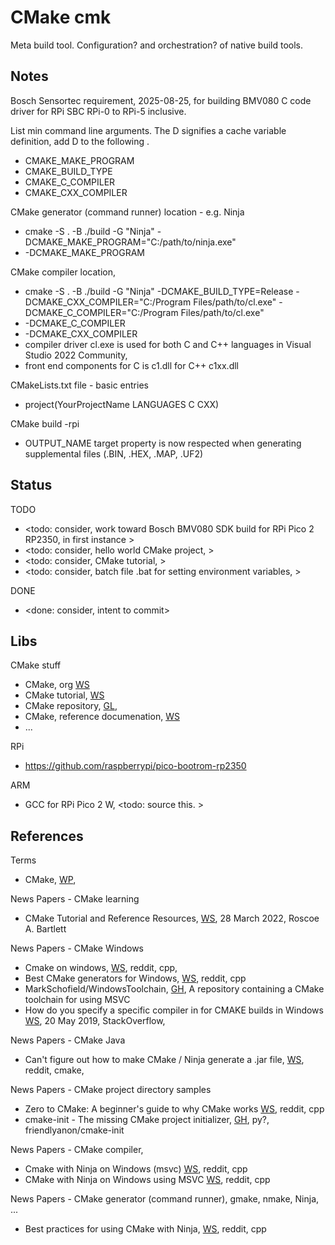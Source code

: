 # CMake cmk

Meta build tool. Configuration? and orchestration? of native build tools. 

## Notes

Bosch Sensortec requirement, 2025-08-25, for building BMV080 C code driver for RPi SBC RPi-0 to RPi-5 inclusive.

List min command line arguments. The D signifies a cache variable definition, add D to the following . 
* CMAKE_MAKE_PROGRAM
* CMAKE_BUILD_TYPE
* CMAKE_C_COMPILER
* CMAKE_CXX_COMPILER

CMake generator (command runner) location - e.g. Ninja
* cmake -S . -B ./build -G "Ninja" -DCMAKE_MAKE_PROGRAM="C:/path/to/ninja.exe"
* -DCMAKE_MAKE_PROGRAM

CMake compiler location, 
* cmake -S . -B ./build -G "Ninja" -DCMAKE_BUILD_TYPE=Release -DCMAKE_CXX_COMPILER="C:/Program Files/path/to/cl.exe" -DCMAKE_C_COMPILER="C:/Program Files/path/to/cl.exe"
* -DCMAKE_C_COMPILER
* -DCMAKE_CXX_COMPILER
* compiler driver cl.exe is used for both C and C++ languages in Visual Studio 2022 Community,
* front end components for C is c1.dll for C++ c1xx.dll 

CMakeLists.txt file - basic entries
* project(YourProjectName LANGUAGES C CXX)

CMake build -rpi
* OUTPUT_NAME target property is now respected when generating supplemental files (.BIN, .HEX, .MAP, .UF2)

## Status
TODO
* <todo: consider, work toward Bosch BMV080 SDK build for RPi Pico 2 RP2350, in first instance >
* <todo: consider, hello world CMake project, >
* <todo: consider, CMake tutorial, >
* <todo: consider, batch file .bat for setting environment variables, >

DONE
* <done: consider, intent to commit>

## Libs

CMake stuff
* CMake, org [WS](https://cmake.org/)
* CMake tutorial, [WS](https://cmake.org/cmake/help/latest/guide/tutorial/index.html)
* CMake repository, [GL](https://gitlab.kitware.com/cmake/cmake),
* CMake, reference documenation, [WS](https://cmake.org/cmake/help/latest/)
* ...

RPi
* https://github.com/raspberrypi/pico-bootrom-rp2350

ARM
* GCC for RPi Pico 2 W, <todo: source this. >

## References

Terms
* CMake, [WP](https://en.wikipedia.org/wiki/CMake), 

News Papers - CMake learning
* CMake Tutorial and Reference Resources, [WS](https://bssw.io/items/cmake-tutorial-and-reference-resources), 28 March 2022, Roscoe A. Bartlett

News Papers - CMake Windows
* Cmake on windows, [WS](https://www.reddit.com/r/cpp_questions/comments/1324tyc/cmake_on_windows/?rdt=47935), reddit, cpp, 
* Best CMake generators for Windows, [WS](https://www.reddit.com/answers/60341894-39d1-401a-983b-f903382bbfd1/?q=Best%20CMake%20generators%20for%20Windows&source=PDP), reddit, cpp
* MarkSchofield/WindowsToolchain, [GH](https://github.com/MarkSchofield/WindowsToolchain), A repository containing a CMake toolchain for using MSVC
* How do you specify a specific compiler in for CMAKE builds in Windows [WS](https://stackoverflow.com/questions/56229493/how-do-you-specify-a-specific-compiler-in-for-cmake-builds-in-windows?noredirect=1&lq=1), 20 May 2019, StackOverflow, 

News Papers - CMake Java
* Can't figure out how to make CMake / Ninja generate a .jar file, [WS](https://www.reddit.com/r/cmake/comments/1h2ruws/cant_figure_out_how_to_make_cmake_ninja_generate/), reddit, cmake, 

News Papers - CMake project directory samples
* Zero to CMake: A beginner's guide to why CMake works [WS](https://www.reddit.com/r/cpp/comments/1hb01j3/zero_to_cmake_a_beginners_guide_to_why_cmake_works/), reddit, cpp
* cmake-init - The missing CMake project initializer, [GH](https://github.com/friendlyanon/cmake-init/tree/master/tools), py?, friendlyanon/cmake-init

News Papers - CMake compiler, 
* Cmake with Ninja on Windows (msvc) [WS](https://www.reddit.com/r/cpp_questions/comments/1icn3nk/cmake_with_ninja_on_windows_msvc/), reddit, cpp
* CMake with Ninja on Windows using MSVC [WS](https://www.reddit.com/answers/b307c9e2-80ec-450b-8190-95319a589701/?q=CMake%20with%20Ninja%20on%20Windows%20using%20MSVC&source=PDP), reddit, cpp

News Papers - CMake generator (command runner), gmake, nmake, Ninja, ...
* Best practices for using CMake with Ninja, [WS](https://www.reddit.com/answers/271dce77-ec79-4df1-b94d-9d02f9567c1f/?q=Best%20practices%20for%20using%20CMake%20with%20Ninja&source=PDP), reddit, cpp
